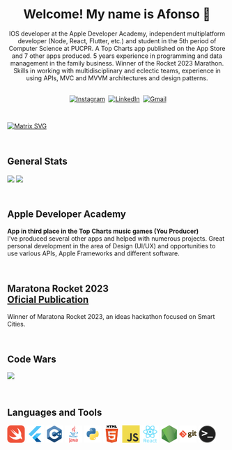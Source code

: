 <h1 align="center">
Welcome! My name is Afonso 👋
</h1>
<p align="center">
  IOS developer at the Apple Developer Academy, independent multiplatform developer (Node, React, Flutter, etc.) and student in the 5th period of Computer Science at PUCPR. A Top Charts app published on the App Store and 7 other apps produced. 5 years experience in programming and data management in the family business. Winner of the Rocket 2023 Marathon. Skills in working with multidisciplinary and eclectic teams, experience in using APIs, MVC and MVVM architectures and design patterns.
</p>
<p align="center">
<br>
</a>&nbsp;
<a href="https://instagram.com/afonso.wav"><img src="https://img.shields.io/badge/instagram-%23E4405F.svg?&style=for-the-badge&logo=instagram&logoColor=white" alt="Instagram" /></a>&nbsp;
<a href="https://www.linkedin.com/in/afonsorek"><img src="https://img.shields.io/badge/linkedin-%230077B5.svg?&style=for-the-badge&logo=linkedin&logoColor=white" alt="LinkedIn" /></a>&nbsp;
<a href="mailto:afonso.rekbaim@pucpr.edu.br?subject=Hey%20Afonso"><img src="https://img.shields.io/badge/gmail-%23D14836.svg?&style=for-the-badge&logo=gmail&logoColor=white" alt="Gmail"/></a>&nbsp;
</p>
<br>

[![Matrix SVG](https://raw.githubusercontent.com/rodrigograca31/rodrigograca31/master/matrix.svg)](https://www.youtube.com/watch?v=SDkAGkd4NLc) 

<br>

<h2 align="left">
General Stats
</h2>
<p align='left'>
  <img align="center" src="https://github-readme-stats.vercel.app/api?username=afonsorek&show_icons=true&theme=radical" height='270px'>
  <img align="center" src="https://github-readme-stats.vercel.app/api/top-langs/?username=afonsorek&show_icons=true&theme=radical">
</p>

<br>

<h2 align="left">
  Apple Developer Academy
</h2>

<p align="left">
<strong>App in third place in the Top Charts music games (You Producer) </strong><br>
I've produced several other apps and helped with numerous projects. Great personal development in the area of Design (UI/UX) and opportunities to use various APIs, Apple Frameworks and different software.
</p>

<br>

<h2 align="left">
  Maratona Rocket 2023<br>
  <a href="https://redeglobo.globo.com/rpc/realities/rocket-startup/cidades-inteligentes/noticia/maratona-rocket-equipe-pinhaoneiros-e-a-vencedora-do-desafio.ghtml">Oficial Publication</a>
</h2>

<p align="left">
Winner of Maratona Rocket 2023, an ideas hackathon focused on Smart Cities.
</p>

<br>

<h2 align="left">
  Code Wars
</h2>
<p align="left">
  <img src="https://www.codewars.com/users/AfonsoRek/badges/large">
</p>
<br>
<h2 align="left">
Languages and Tools
</h2>
<p align="left">
  <div align="left">
    <code><img height="40" src="https://raw.githubusercontent.com/github/explore/80688e429a7d4ef2fca1e82350fe8e3517d3494d/topics/swift/swift.png"></code>
  <code><img height="40" src="https://raw.githubusercontent.com/github/explore/80688e429a7d4ef2fca1e82350fe8e3517d3494d/topics/flutter/flutter.png"></code> <code><img height="40" src="https://raw.githubusercontent.com/github/explore/80688e429a7d4ef2fca1e82350fe8e3517d3494d/topics/cpp/cpp.png"></code> <code><img height="40" src="https://raw.githubusercontent.com/devicons/devicon/master/icons/java/java-original-wordmark.svg"></code> <code><img height="40" src="https://raw.githubusercontent.com/github/explore/80688e429a7d4ef2fca1e82350fe8e3517d3494d/topics/python/python.png"></code> <code><img height="40" src="https://raw.githubusercontent.com/github/explore/80688e429a7d4ef2fca1e82350fe8e3517d3494d/topics/html/html.png"></code> <code><img height="40" src="https://raw.githubusercontent.com/github/explore/80688e429a7d4ef2fca1e82350fe8e3517d3494d/topics/javascript/javascript.png"></code> <code><img height="40" src="https://raw.githubusercontent.com/devicons/devicon/master/icons/react/react-original-wordmark.svg"></code> <code><img height="40" src="https://raw.githubusercontent.com/github/explore/80688e429a7d4ef2fca1e82350fe8e3517d3494d/topics/nodejs/nodejs.png"></code> <code><img height="40" src="https://raw.githubusercontent.com/github/explore/80688e429a7d4ef2fca1e82350fe8e3517d3494d/topics/git/git.png"></code> <code><img height="40" src="https://raw.githubusercontent.com/github/explore/80688e429a7d4ef2fca1e82350fe8e3517d3494d/topics/terminal/terminal.png"></code>
  </div>
</p>
<br>
